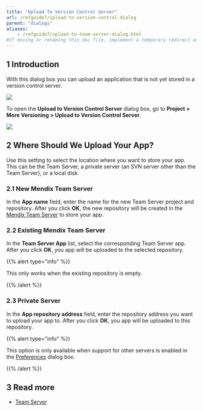 ```yaml
---
title: "Upload To Version Control Server"
url: /refguide7/upload-to-version-control-dialog
parent: "dialogs"
aliases:
    - /refguide7/upload-to-team-server-dialog.html
#If moving or renaming this doc file, implement a temporary redirect and let the respective team know they should update the URL in the product. See Mapping to Products for more details.
---
```

## 1 Introduction

With this dialog box you can upload an application that is not yet stored in a version control server.

![](attachments/upload-to-version-control-dialog/upload-to-version-control-server-dialog.png)

To open the **Upload to Version Control Server** dialog box, go to **Project > More Versioning > Upload to Version Control Server**.

![](attachments/upload-to-version-control-dialog/project-more-versioning-upload-to-version-control-server.png)

## 2 Where Should We Upload Your App?

Use this setting to select the location where you want to store your app. This can be the Team Server, a private server (an SVN server other than the Team Server), or a local disk.

### 2.1 New Mendix Team Server

In the **App name** field, enter the name for the new Team Server project and repository. After you click **OK**, the new repository will be created in the [Mendix Team Server](team-server) to store your app. 

### 2.2 Existing Mendix Team Server

In the **Team Server App** list, select the corresponding Team Server app. After you click **OK**, you app will be uploaded to the selected repository.

{{% alert type="info" %}}

This only works when the existing repository is empty.

{{% /alert %}}

### 2.3 Private Server

In the **App repository address** field, enter the repository address you want to upload your app to. After you click **OK**, you app will be uploaded to this repository.

{{% alert type="info" %}}

This option is only available when support for other servers is enabled in the [Preferences](preferences-dialog#enabled) dialog box.

{{% /alert %}}

## 3 Read more

* [Team Server](team-server)

